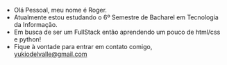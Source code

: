 - Olá Pessoal, meu nome é Roger.
- Atualmente estou estudando o 6º Semestre de Bacharel em Tecnologia da Informação.
- Em busca de ser um FullStack então aprendendo um pouco de html/css e python!
- Fique à vontade para entrar em contato comigo, yukiodelvalle@gmail.com


<!---
yukiodelvalle/yukiodelvalle is a ✨ special ✨ repository because its `README.md` (this file) appears on your GitHub profile.
You can click the Preview link to take a look at your changes.
--->
